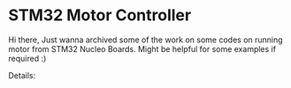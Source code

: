 # STM32 Motor Controller 
Hi there, Just wanna archived some of the work on some codes on running motor from STM32 Nucleo Boards. Might be helpful for some examples if required :)

Details:
